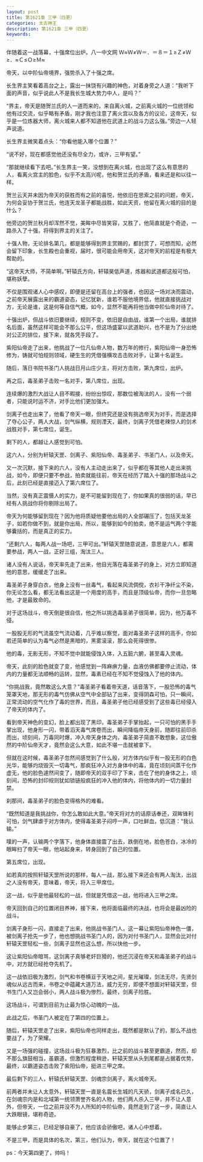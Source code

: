 ```yaml
---
layout: post
title: 第1621章 三甲（四更）
categories: 太古神王
description: 第1621章 三甲（四更）
keywords:
---
```


伴随着这一战落幕，十强席位出炉。八一中文网  Ｗ≈Ｗ≠Ｗ＝．＝８＝１≥Ｚ≠Ｗ≥．≈Ｃ≤Ｏ≥Ｍ≈

帝天，以中阶仙帝境界，强势杀入了十强之席。

长生界主笑看着高台之上，露出一抹饶有兴趣的神色，对着身旁之人道：“我听下面的声音，似乎说此人不是我长生城大势力中人，是吗？”

“界主，帝天是随贺兰氏的人一道而来的，来自离火城，之前离火城的一位统领和他有过交流，似乎略有矛盾，刚才我也注意了离火宫以及各方的议论，这帝天，似乎是一位炼器大师，离火城来人都不知道他在武道上的战斗力这么强。”旁边一人轻声说道。

长生界主微笑着点头：“你看他能入哪个位置？”

“说不好，现在都感觉他还没有尽全力，或许，三甲有望。”

“那就继续看下去吧。”长生界主一笑，没想到在离火城，也出现了这么有意思的人，看离火宫主的脸色，似乎不太高兴呢，他和贺兰氏的矛盾，看来还是和以往一样。

贺兰云天并未因为帝天的获胜而有之前的喜悦，他依旧在思索之前的问题，帝天，为何会妥协于贺兰氏，他连天龙圣子都能战胜，如此天资，他留在离火城的目的是什么？

他旁边的贺兰秋月却浑然不觉，美眸中尽皆笑容，又胜了，他简直就是个奇迹，一路杀入了十强，将得到界主的关注了。

十强人物，无论排名第几，都是能够得到界主赏赐的，都封赏了，可想而知，必然会留下印象，长生殿也会重视，届时，很可能会用帝天，这对帝天的前程是有极大帮助的。

“这帝天大师，不简单啊。”轩辕氏方向，轩辕昊低声道，炼器和武道都这般可怕，堪称妖孽。

不仅是围观诸人心中感叹，即便是还留在高台上的强者，也因这一场对决而震动，之前帝天展露出来的霸道姿态，记忆犹新，谁若不服他境界低，他就直接挑战对方，无论是谁，这是何等自信气概，如今，显然不能再将他当做中阶仙帝对待了。

十强出炉，但战斗依旧要继续，规则不变，依旧是自由战，谁第一个出局，谁就排名后面，虽然这样可能会不那么公平，但这场盛宴以武道助兴，也不是为了分出绝对公正的排位，接下来，就各凭手段了。

紫阳仙帝走了出来，他挑战了一位凡仙帝人物，数万年的修行，紫阳仙帝一身恐怖修为，铸就可怕规则领域，硬生生的凭借强横攻击击败对手，让第十名诞生。

随后，落日书院书圣门人挑战日月山庄少主，将对方击败，第九席位，出炉。

再之后，毒圣弟子击败一名对手，第八席位，出现。

连续爆的激烈大战让人目不暇接，纷纷出惊叹，那数位被淘汰的人，没有一个弱者，只能说时运不济，对手比他们更加强大。

剑离子也走出来了，他看了帝天一眼，但终究还是没有挑选帝天为对手，而是选择了夺心公子，两人大战，剑气纵横，规则湮天，最终，剑离子凭借老辣惊人的剑术战胜对手，第七席位，诞生。

剩下的人，都越让人感觉到可怕。

这六人，分别为轩辕天罡、剑离子、紫阳仙帝、毒圣弟子、书圣门人，以及帝天。

又一次沉默，接下来的六人，没有人主动走出来了，似乎都在等其他人走出来挑战，如今，即便只要不参战，拍卖就能往前，帝天在经历了踏入十强的那场战斗之后，此刻已经是直接迈入了第六席位了。

当然，没有真正震慑人的实力，是不可能留到现在了，你如果真的很弱的话，早已经有人挑战你将你剔除出局了。

帝天为何能够留到现在？因为他将质疑他要他出局的人全部碾压了，包括天龙圣子，如若你做不到，就是你出局，所以，能够到如今的拍卖，绝不是运气两个字能够囊括的，而是真正的实力。

“还剩六人，每两人战一场吧，三甲可出。”轩辕天罡随意说道，意思是六人，都需要参战，两人一战，正好三组，淘汰三人。

诸人没有人说话，帝天率先走了出来，他目光落在毒圣弟子的身上，对方立即知道他的意思，缓缓走了出来。

毒圣弟子身穿白衣，他身上没有一丝毒气，看起来风流倜傥，衣衫干净纤尘不染，你无论怎么看，都无法看出这是一个用度的高手，而且是顶级仙帝，而你一旦忽略他，才是最致命的。

对于这场战斗，帝天倒是很自信，他之所以挑选毒圣弟子很简单，因为，他万毒不侵。

一股股无形的气流虽空气流动着，几乎难以察觉，面对毒圣弟子这样的高手，你如若还简单的认为毒气必然是黑暗的，黑雾滚滚，那么会死得很惨。

他的毒，无影无形，不知不觉中就能侵蚀入体，入五脏六腑，甚至毒入灵魂。

帝天，此刻的脸色就变了变，他感觉到一阵麻痹力量，血液仿佛都要停止流动，体内的力量都无法顺畅的运转，显然，毒素已经在不知不觉侵蚀入了他的体内。

“你挑战我，竟然敢这么大意？”毒圣弟子看着帝天道，话音落下，一股恐怖的毒气笼罩天地，那无形的毒气仿佛从空气中全部钻了出来，变得阴森可怕，只一瞬间，正常流动的空气化作了毒的世界，而且，毒圣弟子他已经感受到了这些毒已经侵入了帝天的体内了。

看到帝天神色的变幻，脸上都出现了黑印，毒圣弟子手掌抬起，一只可怕的黑手手掌出现，他身形一闪，带着滔天毒气席卷而出，瞬间降临帝天身前，随即往前印杀而出，顷刻间，万毒同时爆，冲入帝天身体之内，毒圣弟子简直不敢想象，这位傲然的中阶仙帝天才，竟然会这么大意，如此不堪一击就被拿下。

但就在这时候，毒圣弟子忽然间感觉到了什么般，对方体内似乎有一股无形的白色光华，能够灼烧毁灭一切毒气，那疯狂冲入对方身体中的毒，竟在顷刻间蒸干化作虚无，他的脸色遽然间变了，随即帝天的双手印了下来，击在了他的身体之上，顷刻间，恐怖的封印规则犹如锁链般疯狂的冲入他的体内，将他体内的一切力量封禁。

刹那间，毒圣弟子的脸色变得格外的难看。

“既然知道是我挑战你，你怎么敢如此大意。”帝天将对方的话原话奉还，双眸锋利可怕，剑气肆虐于对方体内，使得毒圣弟子闷哼一声，口吐鲜血，低沉道：“我认输。”

噗的一声，认输两个字落下，他身体直接震了出去，跌倒在地，脸色苍白，冰冷的眼眸扫了帝天一眼，他站起身来，转身回到了自己的位置。

第五席位，出现。

如若真的按照轩辕天罡所说的那样，每人一战，那么接下来还会有两人淘汰，出战之人没有帝天，意味着，帝天，将入三甲席位。

这一战，似乎是他最轻松的一战，但就是凭借这一战，他将进入三甲之席。

帝天回到自己的位置闭目养神，接下来，他将面临最终的决战，也将会是最凶险的战斗。

剑离子身形一闪，直接走了出来，他挑战书圣门人，这一幕让紫阳仙帝神色一僵，被剑离子抢先一步了，他也想挑战书圣门人的，因为对付书圣门人，显然会比对付轩辕天罡轻松一些，剑离子显然也这么想，所以快他一步。

这让紫阳仙帝暗骂，这剑离子真够老奸巨猾的，他还沉浸在帝天和毒圣弟子的战斗中，对方就已经抢夺先机了。

这一战依旧极为激烈，剑气和书卷横亘于天地之间，星光璀璨，剑法无尽，先贤剑魂似从远古而来，书卷之中蕴藏大道万法，威力无穷，即便不想面对轩辕天罡，但书生门人又岂会弱小，两人战斗极为惨烈，最终，剑离子险胜。

这场战斗，可谓到目前为止最为惊心动魄的一战。

此战之后，书圣门人被定在了第四的位置上。

随后，轩辕天罡走了出来，紫阳仙帝也同样走出，既然都是默认了的，那么不战也要战了，为了荣耀。

又是一场强的碰撞，这场战斗极为狂暴激烈，比之前的战斗甚至更霸道，然而，却不那么旗鼓相当，虽霸道，但激烈程度稍逊，轩辕天罡从头到尾都是占据着优势，最终，以霸道姿态击败了紫阳仙帝，挺进三甲之席。

最后剩下的三人，轩辕氏轩辕天罡、剑魂宗剑离子，离火城帝天。

前两者并未让人太意外，轩辕天罡一直是名震长生城的凡天骄，剑离子成名已久，在剑魂宗内是和北域第一统领萧誉齐名的人物，他们两人杀入三甲，并不让人意外，但帝天，一位之前并没不为人所知的中阶仙帝，竟然走到了这一步，简直让人大跌眼镜，堪称奇迹。

能够止步第三，已经足够自豪了，他应该会骄傲吧，诸人心中想着。

不是三甲，而是具体的名次，第三，他们认为，帝天，就在这个位置了！

ps：今天第四更了，帅吗！
